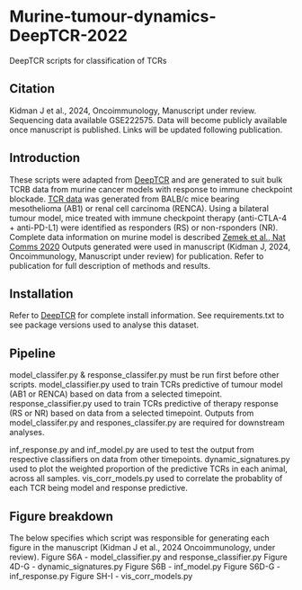 # Murine-tumour-dynamics-DeepTCR-2022
DeepTCR scripts for classification of TCRs

## Citation
Kidman J et al., 2024, Oncoimmunology, Manuscript under review.
Sequencing data available GSE222575. Data will become publicly available once manuscript is published. Links will be updated following publication.

## Introduction
These scripts were adapted from [DeepTCR](sidhomj.github.io/deeptcr/) and are generated to suit bulk TCRB data from murine cancer models with response to immune checkpoint blockade. 
[TCR data](https://github.com/22461922Joel/Murine-tumour-dynamics-DeepTCR-2022/tree/72a0ed060befd0d69cacf64df0a0d2345e268873/data) was generated from BALB/c mice bearing mesothelioma (AB1) or renal cell carcinoma (RENCA). Using a bilateral tumour model, mice treated with immune checkpoint therapy (anti-CTLA-4 + anti-PD-L1) were identified as responders (RS) or non-rsponders (NR). Complete data information on murine model is described  [Zemek et al., Nat Comms 2020](https://www.nature.com/articles/s41467-022-32567-8)
Outputs generated were used in manuscript (Kidman J, 2024, Oncoimmunology, Manuscript under review) for publication. Refer to publication for full description of methods and results.

## Installation
Refer to [DeepTCR](sidhomj.github.io/deeptcr/) for complete install information.
See requirements.txt to see package versions used to analyse this dataset.

## Pipeline
model_classifer.py & response_classifer.py must be run first before other scripts. 
model_classifier.py used to train TCRs predictive of tumour model (AB1 or RENCA) based on data from a selected timepoint. 
response_classifier.py used to train TCRs predictive of therapy response (RS or NR) based on data from a selected timepoint.
Outputs from model_classifer.py and respones_classifer.py are required for downstream analyses.

inf_response.py and inf_model.py are used to test the output from respective classifiers on data from other timepoints.
dynamic_signatures.py used to plot the weighted proportion of the predictive TCRs in each animal, across all samples. 
vis_corr_models.py used to correlate the probablity of each TCR being model and response predictive. 

## Figure breakdown
The below specifies which script was responsible for generating each figure in the manuscript (Kidman J et al., 2024 Oncoimmunology, under review).
Figure S6A - model_classifier.py and response_classifier.py
Figure 4D-G - dynamic_signatures.py
Figure S6B - inf_model.py
Figure S6D-G - inf_response.py
Figure SH-I - vis_corr_models.py


